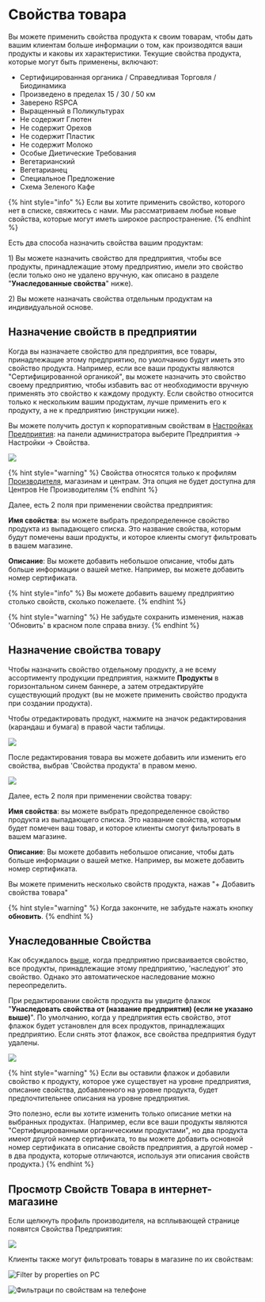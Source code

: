 # Свойства товара

Вы можете применить свойства продукта к своим товарам, чтобы дать вашим клиентам больше информации о том, как производятся ваши продукты и каковы их характеристики. Текущие свойства продукта, которые могут быть применены, включают:

* Сертифицированная органика / Справедливая Торговля / Биодинамика
* Произведено в пределах 15 / 30 / 50 км
* Заверено RSPCA
* Выращенный в Поликультурах
* Не содержит Глютен
* Не содержит Орехов
* Не содержит Пластик
* Не содержит Молоко
* Особые Диетические Требования
* Вегетарианский
* Вегетарианец
* Специальное Предложение
* Схема Зеленого Кафе

{% hint style="info" %}
Если вы хотите применить свойство, которого нет в списке, свяжитесь с нами. Мы рассматриваем любые новые свойства, которые могут иметь широкое распространение.
{% endhint %}

Есть два способа назначить свойства вашим продуктам:

1\) Вы можете назначить свойство для предприятия, чтобы все продукты, принадлежащие этому предприятию, имели это свойство \(если только оно не удалено вручную, как описано в разделе "**Унаследованные свойства**" ниже\).

2\) Вы можете назначать свойства отдельным продуктам на индивидуальной основе.

## Назначение свойств в предприятии

Когда вы назначаете свойство для предприятия, все товары, принадлежащие этому предприятию, по умолчанию будут иметь это свойство продукта. Например, если все ваши продукты являются "Сертифицированной органикой", вы можете назначить это свойство своему предприятию, чтобы избавить вас от необходимости вручную применять это свойство к каждому продукту. Если свойство относится только к нескольким вашим продуктам, лучше применить его к продукту, а не к предприятию \(инструкции ниже\).

Вы можете получить доступ к корпоративным свойствам в [Настройках Предприятия](../enterprise-profile/enterprise-settings.md): на панели администратора выберите Предприятия -&gt; Настройки -&gt; Свойства.

![](../../.gitbook/assets/properties1.jpg)

{% hint style="warning" %}
Свойства относятся только к профилям [Производителя](../enterprise-profile/package-types.md#for-producers), магазинам и центрам. Эта опция не будет доступна для Центров Не Производителям
{% endhint %}

Далее, есть 2 поля при применении свойства предприятия:

**Имя свойства**: вы можете выбрать предопределенное свойство продукта из выпадающего списка. Это название свойства, которым будут помечены ваши продукты, и которое клиенты смогут фильтровать в вашем магазине.

**Описание**: Вы можете добавить небольшое описание, чтобы дать больше информации о вашей метке. Например, вы можете добавить номер сертификата.

{% hint style="info" %}
Вы можете добавить вашему предприятию столько свойств, сколько пожелаете.
{% endhint %}

{% hint style="warning" %}
Не забудьте сохранить изменения, нажав 'Обновить' в красном поле справа внизу.
{% endhint %}

## Назначение свойства товару

Чтобы назначить свойство отдельному продукту, а не всему ассортименту продукции предприятия, нажмите **Продукты** в горизонтальном синем баннере, а затем отредактируйте существующий продукт \(вы не можете применить свойство продукта при создании продукта\).

Чтобы отредактировать продукт, нажмите на значок редактирования \(карандаш и бумага\) в правой части таблицы.

![](../../.gitbook/assets/property-to-product.png)

После редактирования товара вы можете добавить или изменить его свойства, выбрав 'Свойства продукта' в правом меню.

![](../../.gitbook/assets/properties2.jpg)

Далее, есть 2 поля при применении свойства товару:

**Имя свойства**: вы можете выбрать предопределенное свойство продукта из выпадающего списка. Это название свойства, которым будет помечен ваш товар, и которое клиенты смогут фильтровать в вашем магазине.

**Описание**: Вы можете добавить небольшое описание, чтобы дать больше информации о вашей метке. Например, вы можете добавить номер сертификата.

Вы можете применить несколько свойств продукта, нажав "+ Добавить свойства товара"

{% hint style="warning" %}
Когда закончите, не забудьте нажать кнопку **обновить**.
{% endhint %}

## Унаследованные Свойства

Как обсуждалось [выше](product-properties.md#assigning-a-property-to-an-enterprise), когда предприятию присваивается свойство, все продукты, принадлежащие этому предприятию, 'наследуют' это свойство. Однако это автоматическое наследование можно переопределить.

При редактировании свойств продукта вы увидите флажок "**Унаследовать свойства от \(название предприятия\) \(если не указано выше\)**". По умолчанию, когда у предприятия есть свойство, этот флажок будет установлен для всех продуктов, принадлежащих предприятию. Если снять этот флажок, все свойства предприятия будут удалены.

![](../../.gitbook/assets/properties3.jpg)

{% hint style="warning" %}
Если вы оставили флажок и добавили свойство к продукту, которое уже существует на уровне предприятия, описание свойства, добавленного на уровне продукта, будет предпочтительнее описания на уровне предприятия.

Это полезно, если вы хотите изменить только описание метки на выбранных продуктах. \(Например, если все ваши продукты являются "Сертифицированными органическими продуктами", но два продукта имеют другой номер сертификата, то вы можете добавить основной номер сертификата в описание свойств предприятия, а другой номер - в два продукта, которые отличаются, используя эти описания свойств продукта.\)
{% endhint %}

## Просмотр Свойств Товара в интернет-магазине

Если щелкнуть профиль производителя, на всплывающей странице появятся Свойства Предприятия:

![](../../.gitbook/assets/viewproperty.jpg)

Клиенты также могут фильтровать товары в магазине по их свойствам:

![Filter by properties on PC](../../.gitbook/assets/propertiesscreenlaptop.jpg)

![&#x424;&#x438;&#x43B;&#x44C;&#x442;&#x440;&#x430;&#x446;&#x438; &#x43F;&#x43E; &#x441;&#x432;&#x43E;&#x439;&#x441;&#x442;&#x432;&#x430;&#x43C; &#x43D;&#x430; &#x442;&#x435;&#x43B;&#x435;&#x444;&#x43E;&#x43D;&#x435;](../../.gitbook/assets/propertiesscreenphone.jpg)

